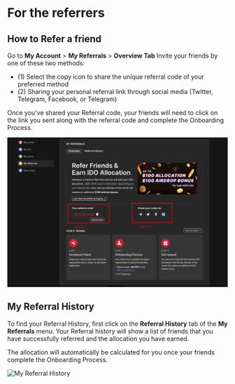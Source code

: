 # For the referrers

## How to Refer a friend

Go to **My Account** > **My Referrals** > **Overview Tab** Invite your friends by one of these two methods:&#x20;

* (1) Select the copy icon to share the unique referral code of your preferred method&#x20;
* (2) Sharing your personal referral link through social media (Twitter, Telegram, Facebook, or Telegram)

Once you've shared your Referral code, your friends will need to click on the link you sent along with the referral code and complete the Onboarding Process.&#x20;

![My Referrals Menu](<../.gitbook/assets/Screenshot (17).png>)

## My Referral History&#x20;

To find your Referral History, first click on the **Referral History** tab of the **My Referrals** menu.  Your Referral history will show a list of friends that you have successfully referred and the allocation you have earned.

The allocation will automatically be calculated for you once your friends complete the Onboarding Process.&#x20;

![My Referral History](<../.gitbook/assets/Screenshot\_2 (1).png>)



